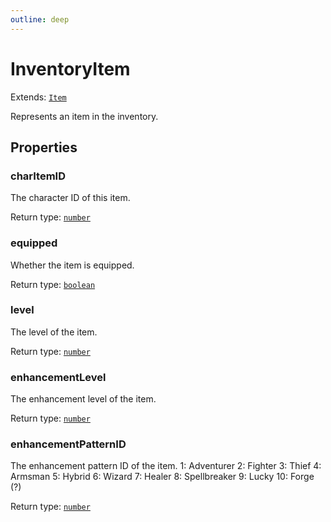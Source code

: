 ```yaml
---
outline: deep
---
```

# InventoryItem

Extends: <code><a href="/api/struct/item">Item</a></code>

Represents an item in the inventory.



## Properties

### charItemID <Badge text="getter" />
The character ID of this item.


Return type: <code><a href="https://developer.mozilla.org/en-US/docs/Web/JavaScript/Reference/Global_Objects/Number">number</a></code>

### equipped <Badge text="getter" />
Whether the item is equipped.


Return type: <code><a href="https://developer.mozilla.org/en-US/docs/Web/JavaScript/Reference/Global_Objects/Boolean">boolean</a></code>

### level <Badge text="getter" />
The level of the item.


Return type: <code><a href="https://developer.mozilla.org/en-US/docs/Web/JavaScript/Reference/Global_Objects/Number">number</a></code>

### enhancementLevel <Badge text="getter" />
The enhancement level of the item.


Return type: <code><a href="https://developer.mozilla.org/en-US/docs/Web/JavaScript/Reference/Global_Objects/Number">number</a></code>

### enhancementPatternID <Badge text="getter" />
The enhancement pattern ID of the item.
1: Adventurer
2: Fighter
3: Thief
4: Armsman
5: Hybrid
6: Wizard
7: Healer
8: Spellbreaker
9: Lucky
10: Forge (?)


Return type: <code><a href="https://developer.mozilla.org/en-US/docs/Web/JavaScript/Reference/Global_Objects/Number">number</a></code>

